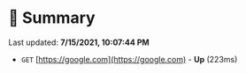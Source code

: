 # 📖 Summary
Last updated: **7/15/2021, 10:07:44 PM**

- `GET` [https://google.com](https://google.com) - **Up** (223ms)
